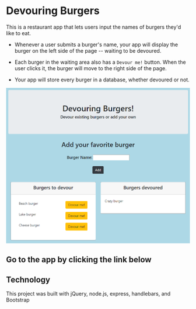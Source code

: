 # Devouring Burgers

This is a restaurant app that lets users input the names of burgers they'd like to eat.

* Whenever a user submits a burger's name, your app will display the burger on the left side of the page -- waiting to be devoured.

* Each burger in the waiting area also has a `Devour me!` button. When the user clicks it, the burger will move to the right side of the page.

* Your app will store every burger in a database, whether devoured or not.

![App screenshot](/public/assets/img/page.PNG)


## Go to the app by clicking the link below



## Technology
This project was built with jQuery, node.js, express, handlebars, and Bootstrap
